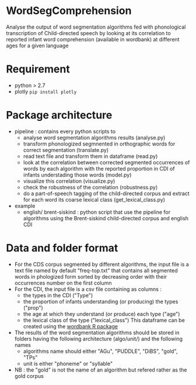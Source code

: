 # WordSegComprehension
Analyse the output of word segmentation algorithms fed with phonological transcription of Child-directed speech by looking at its correlation to reported infant word comprehension (available in wordbank) at different ages for a given language

# Requirement 
* python > 2.7
* plotly `pip install plotly`

# Package architecture
* pipeline : contains every python scripts to
	*  analyse word segmentation algorithms results (analyse.py)
	*  transform phonologized segmnented in orthographic words for correct segmentation (translate.py)
	*  read text file and transform them in dataframe (read.py)
	*  look at the correlation between corrected segmented occurrences of words by each algorithm with the reported proportion in CDI of infants understading those words (model.py)
	*  visualize this correlation (visualize.py)
	*  check the robustness of the correlation (robustness.py)
	*  do a part-of-speech tagging of the child-directed corpus and extract for each word its coarse lexical class (get_lexical_class.py)
* example
	* english/ brent-siskind : python script that use the pipeline for algorithms using the Brent-siskind child-directed corpus and english CDI

	

# Data and folder format
* For the CDS corpus segmented by different algorithms, the input file is a text file named  by default "freq-top.txt" that contains all segmented words in phologized form sorted by decreasing order with their occurrences number on the first column
* For the CDI, the input file is a csv file containing as columns : 
	* the types in the CDI ("Type")
	* the proportion of infants understanding (or producing) the types ("prop")
	* the age at which they understand (or produce) each type ("age")
	* the lexical class of the type ("lexical_class")
This dataframe can be created using the [wordbank R package](https://github.com/langcog/wordbank)
* The results of the word segmentation algorithms should be stored in folders having the following architecture (algo/unit/) and the following names
	* algorithms name should either "AGu", "PUDDLE", "DiBS", "gold", "TPs"
	* unit is either "phoneme" or "syllable"
* NB : the "gold" is not the name of an algorithm but refered rather as the gold corpus  
